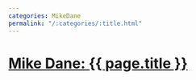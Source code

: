 ```yaml
---
categories: MikeDane
permalink: "/:categories/:title.html"
---
```


# [Mike Dane: {{ page.title }}](https://youtu.be/HfcJeRby2a8)


